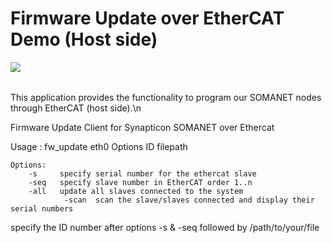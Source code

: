 Firmware Update over EtherCAT Demo (Host side)
=======================
<a href="https://github.com/synapticon/sc_sncn_motorctrl_sin/blob/master/SYNAPTICON.md">
<img align="left" src="https://s3-eu-west-1.amazonaws.com/synapticon-resources/images/logos/synapticon_fullname_blackoverwhite_280x48.png"/>
</a>
<br/>
<br/>

This application provides the functionality to program our SOMANET nodes through EtherCAT (host side).\n

Firmware Update Client for Synapticon SOMANET over Ethercat

 Usage : fw_update eth0 Options ID filepath
	
	Options:
		-s     specify serial number for the ethercat slave
		-seq   specify slave number in EtherCAT order 1..n
		-all   update all slaves connected to the system
    	        -scan  scan the slave/slaves connected and display their serial numbers

specify the ID number after options -s & -seq followed by /path/to/your/file

